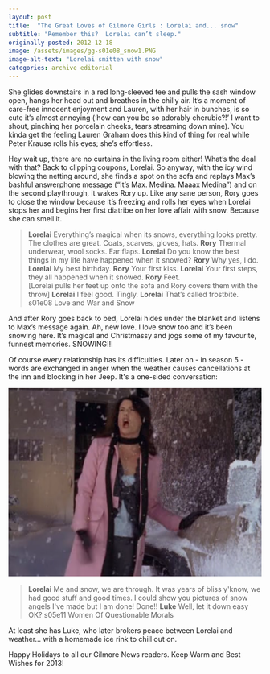 ```yaml
---
layout: post
title:  "The Great Loves of Gilmore Girls : Lorelai and... snow"
subtitle: "Remember this?  Lorelai can’t sleep."
originally-posted: 2012-12-18
image: /assets/images/gg-s01e08_snow1.PNG
image-alt-text: "Lorelai smitten with snow"
categories: archive editorial
---
```

She glides downstairs in a red long-sleeved tee and pulls the sash window open, hangs her head out and breathes in the chilly air. It’s a moment of care-free innocent enjoyment and Lauren, with her hair in bunches, is so cute it’s almost annoying (‘how can you be so adorably cherubic?!’ I want to shout, pinching her porcelain cheeks, tears streaming down mine). You kinda get the feeling Lauren Graham does this kind of thing for real while Peter Krause rolls his eyes; she’s effortless.

Hey wait up, there are no curtains in the living room either!  What’s the deal with that?  Back to clipping coupons, Lorelai.  So anyway, with the icy wind blowing the netting around, she finds a spot on the sofa and replays Max’s bashful answerphone message (“It’s Max. Medina. Maaax Medina”) and on the second playthrough, it wakes Rory up.  Like any sane person, Rory goes to close the window because it’s freezing and rolls her eyes when Lorelai stops her and begins her first diatribe on her love affair with snow.  Because she can smell it.


> __Lorelai__  Everything’s magical when its snows, everything looks pretty. The clothes are great. Coats, scarves, gloves, hats.
> __Rory__  Thermal underwear, wool socks. Ear flaps.
> __Lorelai__  Do you know the best things in my life have happened when it snowed?
> __Rory__  Why yes, I do.
> __Lorelai__  My best birthday.
> __Rory__  Your first kiss.
> __Lorelai__  Your first steps, they all happened when it snowed. 
> __Rory__  Feet.   
> [Lorelai pulls her feet up onto the sofa and Rory covers them with the throw]
> __Lorelai__  I feel good. Tingly.
> __Lorelai__  That’s called frostbite.
> <span class="episode-ref">s01e08 Love and War and Snow</span>

And after Rory goes back to bed, Lorelai hides under the blanket and listens to Max’s message again.  Ah, new love.
I love snow too and it’s been snowing here.  It’s magical and Christmassy and jogs some of my favourite, funnest memories.  SNOWING!!!

Of course every relationship has its difficulties.  Later on - in season 5 - words are exchanged in anger when the weather causes cancellations at the inn and blocking in her Jeep.  It's a one-sided conversation:

![Lorelai rages at the weather](</assets/images/gg-s05e11_snow2.PNG>)

> __Lorelai__  Me and snow, we are through. It was years of bliss y'know, we had good stuff and good times. I could show you pictures of snow angels I've made but I am done! Done!!
> __Luke__  Well, let it down easy OK?
> <span class="episode-ref">s05e11 Women Of Questionable Morals</span>

At least she has Luke, who later brokers peace between Lorelai and weather... with a homemade ice rink to chill out on.

Happy Holidays to all our Gilmore News readers.  Keep Warm and Best Wishes for 2013!
